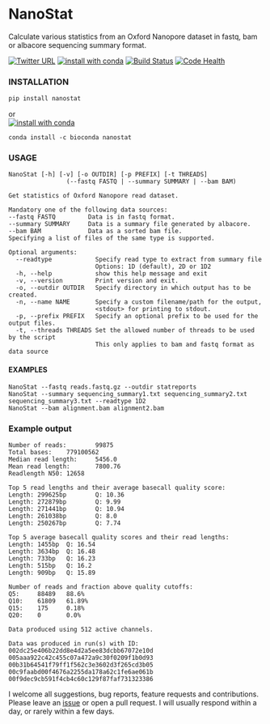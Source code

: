 # NanoStat

Calculate various statistics from an Oxford Nanopore dataset in fastq, bam or albacore sequencing summary format.

[![Twitter URL](https://img.shields.io/twitter/url/https/twitter.com/wouter_decoster.svg?style=social&label=Follow%20%40wouter_decoster)](https://twitter.com/wouter_decoster)
[![install with conda](https://anaconda.org/bioconda/nanostat/badges/installer/conda.svg)](https://anaconda.org/bioconda/nanostat)
[![Build Status](https://travis-ci.org/wdecoster/nanostat.svg?branch=master)](https://travis-ci.org/wdecoster/nanostat)
[![Code Health](https://landscape.io/github/wdecoster/nanostat/master/landscape.svg?style=flat)](https://landscape.io/github/wdecoster/nanostat/master)


### INSTALLATION
```bash
pip install nanostat
```
or  
[![install with conda](https://anaconda.org/bioconda/nanostat/badges/installer/conda.svg)](https://anaconda.org/bioconda/nanostat)
```
conda install -c bioconda nanostat
```


### USAGE
```
NanoStat [-h] [-v] [-o OUTDIR] [-p PREFIX] [-t THREADS]
                (--fastq FASTQ | --summary SUMMARY | --bam BAM)

Get statistics of Oxford Nanopore read dataset.

Mandatory one of the following data sources:
--fastq FASTQ         Data is in fastq format.
--summary SUMMARY     Data is a summary file generated by albacore.
--bam BAM             Data as a sorted bam file.
Specifying a list of files of the same type is supported.

Optional arguments:
  --readtype            Specify read type to extract from summary file
                        Options: 1D (default), 2D or 1D2
  -h, --help            show this help message and exit
  -v, --version         Print version and exit.
  -o, --outdir OUTDIR   Specify directory in which output has to be created.
  -n, --name NAME       Specify a custom filename/path for the output,
                        <stdout> for printing to stdout.
  -p, --prefix PREFIX   Specify an optional prefix to be used for the output files.
  -t, --threads THREADS Set the allowed number of threads to be used by the script
                        This only applies to bam and fastq format as data source
```

#### EXAMPLES
```
NanoStat --fastq reads.fastq.gz --outdir statreports
NanoStat --summary sequencing_summary1.txt sequencing_summary2.txt sequencing_summary3.txt --readtype 1D2
NanoStat --bam alignment.bam alignment2.bam
```

### Example output
```
Number of reads:        99875
Total bases:    779100562
Median read length:     5456.0
Mean read length:       7800.76
Readlength N50: 12658

Top 5 read lengths and their average basecall quality score:
Length: 299625bp        Q: 10.36
Length: 272879bp        Q: 9.99
Length: 271441bp        Q: 10.94
Length: 261038bp        Q: 8.0
Length: 250267bp        Q: 7.74

Top 5 average basecall quality scores and their read lengths:
Length: 1455bp  Q: 16.54
Length: 3634bp  Q: 16.48
Length: 733bp   Q: 16.23
Length: 515bp   Q: 16.2
Length: 909bp   Q: 15.89

Number of reads and fraction above quality cutoffs:
Q5:     88489   88.6%
Q10:    61809   61.89%
Q15:    175     0.18%
Q20:    0       0.0%

Data produced using 512 active channels.

Data was produced in run(s) with ID:
002dc25e406b22dd8e4d2a5ee83dcbb67072e10d
005aaa922c42c455c07a472a9c30f0209f1b0d93
00b31b64541f79ff1f562c3e3602d3f265cd3b05
00c9faabd00f4676a2255da178a62c1fe6ae061b
00f9dec9cb591f4cb4c60c129f87faf731323386
```

I welcome all suggestions, bug reports, feature requests and contributions. Please leave an [issue](https://github.com/wdecoster/nanostat/issues) or open a pull request. I will usually respond within a day, or rarely within a few days.
